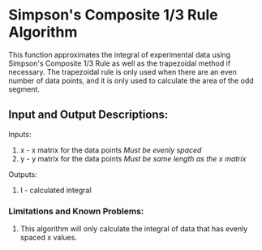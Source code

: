 # Simpson's Composite 1/3 Rule Algorithm
This function approximates the integral of experimental data using Simpson's Composite 1/3 Rule as well as the trapezoidal method if necessary. The trapezoidal rule is only used when there are an even number of data points, and it is only used to calculate the area of the odd segment.

## Input and Output Descriptions:

Inputs:
1. x - x matrix for the data points *Must be evenly spaced*
2. y - y matrix for the data points *Must be same length as the x matrix*

Outputs:
1. I - calculated integral

### Limitations and Known Problems:
1. This algorithm will only calculate the integral of data that has evenly spaced x values. 
